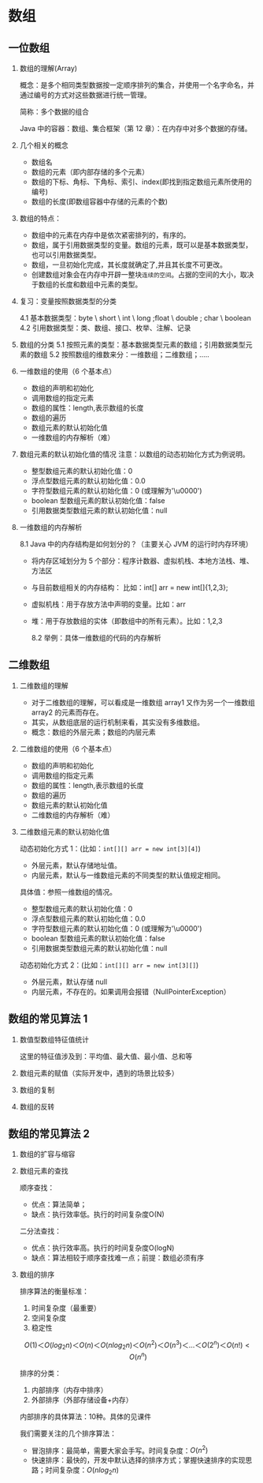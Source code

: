 # 数组

## 一位数组

1. 数组的理解(Array)

   概念：是多个相同类型数据按一定顺序排列的集合，并使用一个名字命名，并通过编号的方式对这些数据进行统一管理。

   简称：多个数据的组合

   Java 中的容器：数组、集合框架（第 12 章）：在内存中对多个数据的存储。

2. 几个相关的概念

   - 数组名
   - 数组的元素（即内部存储的多个元素）
   - 数组的下标、角标、下角标、索引、index(即找到指定数组元素所使用的编号)
   - 数组的长度(即数组容器中存储的元素的个数)

3. 数组的特点：

   - 数组中的元素在内存中是依次紧密排列的，有序的。
   - 数组，属于引用数据类型的变量。数组的元素，既可以是基本数据类型，也可以引用数据类型。
   - 数组，一旦初始化完成，其长度就确定了,并且其长度不可更改。
   - 创建数组对象会在内存中开辟一整块`连续的空间`。占据的空间的大小，取决于数组的长度和数组中元素的类型。

4. 复习：变量按照数据类型的分类

   4.1 基本数据类型：byte \ short \ int \ long ;float \ double ; char \ boolean
   4.2 引用数据类型：类、数组、接口、枚举、注解、记录

5. 数组的分类
   5.1 按照元素的类型：基本数据类型元素的数组；引用数据类型元素的数组
   5.2 按照数组的维数来分：一维数组；二维数组；.....

6. 一维数组的使用（6 个基本点）

   - 数组的声明和初始化
   - 调用数组的指定元素
   - 数组的属性：length,表示数组的长度
   - 数组的遍历
   - 数组元素的默认初始化值
   - 一维数组的内存解析（难）

7. 数组元素的默认初始化值的情况
   注意：以数组的动态初始化方式为例说明。

   - 整型数组元素的默认初始化值：0
   - 浮点型数组元素的默认初始化值：0.0
   - 字符型数组元素的默认初始化值：0 (或理解为'\u0000')
   - boolean 型数组元素的默认初始化值：false
   - 引用数据类型数组元素的默认初始化值：null

8. 一维数组的内存解析

   8.1 Java 中的内存结构是如何划分的？（主要关心 JVM 的运行时内存环境）

   - 将内存区域划分为 5 个部分：程序计数器、虚拟机栈、本地方法栈、堆、方法区

   - 与目前数组相关的内存结构： 比如：int[] arr = new int[]{1,2,3};
   - 虚拟机栈：用于存放方法中声明的变量。比如：arr
   - 堆：用于存放数组的实体（即数组中的所有元素）。比如：1,2,3

     8.2 举例：具体一维数组的代码的内存解析

## 二维数组

1. 二维数组的理解

   - 对于二维数组的理解，可以看成是一维数组 array1 又作为另一个一维数组 array2 的元素而存在。
   - 其实，从数组底层的运行机制来看，其实没有多维数组。
   - 概念：数组的外层元素；数组的内层元素

2. 二维数组的使用（6 个基本点）

   - 数组的声明和初始化
   - 调用数组的指定元素
   - 数组的属性：length,表示数组的长度
   - 数组的遍历
   - 数组元素的默认初始化值
   - 二维数组的内存解析（难）

3. 二维数组元素的默认初始化值

   动态初始化方式 1：(比如：`int[][] arr = new int[3][4]`)

   - 外层元素，默认存储地址值。
   - 内层元素，默认与一维数组元素的不同类型的默认值规定相同。

   具体值：参照一维数组的情况。

   - 整型数组元素的默认初始化值：0
   - 浮点型数组元素的默认初始化值：0.0
   - 字符型数组元素的默认初始化值：0 (或理解为'\u0000')
   - boolean 型数组元素的默认初始化值：false
   - 引用数据类型数组元素的默认初始化值：null

   动态初始化方式 2：(比如：`int[][] arr = new int[3][]`)

   - 外层元素，默认存储 null
   - 内层元素，不存在的。如果调用会报错（NullPointerException）

## 数组的常见算法 1

1. 数值型数组特征值统计

   这里的特征值涉及到：平均值、最大值、最小值、总和等

2. 数组元素的赋值（实际开发中，遇到的场景比较多）

3. 数组的复制

4. 数组的反转

## 数组的常见算法 2

1. 数组的扩容与缩容


2. 数组元素的查找
   
   顺序查找：

   - 优点：算法简单；
   - 缺点：执行效率低。执行的时间复杂度O(N)

   二分法查找：

   - 优点：执行效率高。执行的时间复杂度O(logN)
   - 缺点：算法相较于顺序查找难一点；前提：数组必须有序

3. 数组的排序

   排序算法的衡量标准：
   
   1. 时间复杂度（最重要）
   2. 空间复杂度
   3. 稳定性

   $$
   Ο(1)＜Ο(log_2n)＜Ο(n)＜Ο(nlog_2n)＜Ο(n^2)＜Ο(n^3)＜…＜Ο(2^n)＜Ο(n!)<O(n^n)
   $$

   排序的分类：
   
   1. 内部排序（内存中排序）
   2. 外部排序（外部存储设备+内存）

   内部排序的具体算法：10种。具体的见课件

   我们需要关注的几个排序算法：

   - 冒泡排序：最简单，需要大家会手写。时间复杂度：$O(n^2)$
   - 快速排序：最快的，开发中默认选择的排序方式；掌握快速排序的实现思路；时间复杂度：$O(nlog_2n)$




